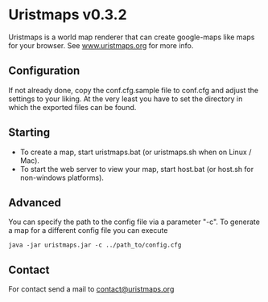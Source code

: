 Uristmaps v0.3.2
==============

Uristmaps is a world map renderer that can create google-maps like maps for your browser.
See www.uristmaps.org for more info.

Configuration
-------------

If not already done, copy the conf.cfg.sample file to conf.cfg and adjust the settings
to your liking. At the very least you have to set the directory in which the exported
files can be found.

Starting
-------

 * To create a map, start uristmaps.bat (or uristmaps.sh when on Linux / Mac).
 * To start the web server to view your map, start host.bat (or host.sh for non-windows platforms).


Advanced
--------

You can specify the path to the config file via a parameter "-c". To generate a map for a different config
file you can execute

    java -jar uristmaps.jar -c ../path_to/config.cfg

Contact
-------

For contact send a mail to contact@uristmaps.org

